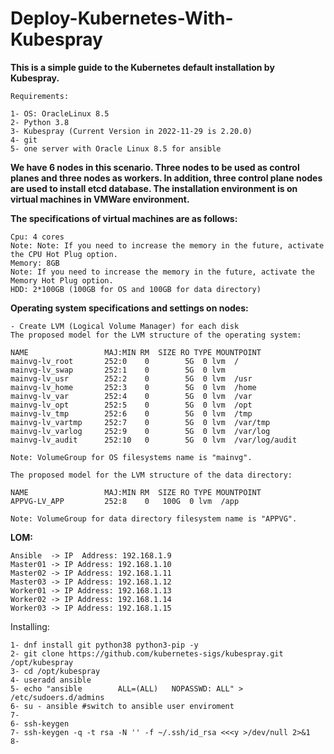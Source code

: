 # Deploy-Kubernetes-With-Kubespray
**This is a simple guide to the Kubernetes default installation by Kubespray.**
```
Requirements:

1- OS: OracleLinux 8.5
2- Python 3.8
3- Kubespray (Current Version in 2022-11-29 is 2.20.0)
4- git
5- one server with Oracle Linux 8.5 for ansible
```
**We have 6 nodes in this scenario. Three nodes to be used as control planes and three nodes as workers. In addition, three control plane nodes are used to install etcd database. The installation environment is on virtual machines in VMWare environment.**

**The specifications of virtual machines are as follows:**
```
Cpu: 4 cores
Note: Note: If you need to increase the memory in the future, activate the CPU Hot Plug option.
Memory: 8GB
Note: If you need to increase the memory in the future, activate the Memory Hot Plug option.
HDD: 2*100GB (100GB for OS and 100GB for data directory)
```
**Operating system specifications and settings on nodes:**
```
- Create LVM (Logical Volume Manager) for each disk
The proposed model for the LVM structure of the operating system:

NAME                 MAJ:MIN RM  SIZE RO TYPE MOUNTPOINT
mainvg-lv_root       252:0    0        5G  0 lvm  /
mainvg-lv_swap       252:1    0        5G  0 lvm  
mainvg-lv_usr        252:2    0        5G  0 lvm  /usr
mainvg-lv_home       252:3    0        5G  0 lvm  /home
mainvg-lv_var        252:4    0        5G  0 lvm  /var
mainvg-lv_opt        252:5    0        5G  0 lvm  /opt
mainvg-lv_tmp        252:6    0        5G  0 lvm  /tmp
mainvg-lv_vartmp     252:7    0        5G  0 lvm  /var/tmp
mainvg-lv_varlog     252:9    0        5G  0 lvm  /var/log
mainvg-lv_audit      252:10   0        5G  0 lvm  /var/log/audit

Note: VolumeGroup for OS filesystems name is "mainvg".

The proposed model for the LVM structure of the data directory:

NAME                 MAJ:MIN RM  SIZE RO TYPE MOUNTPOINT
APPVG-LV_APP         252:8    0   100G  0 lvm  /app

Note: VolumeGroup for data directory filesystem name is "APPVG".
```
**LOM:**
```
Ansible  -> IP  Address: 192.168.1.9
Master01 -> IP Address: 192.168.1.10
Master02 -> IP Address: 192.168.1.11
Master03 -> IP Address: 192.168.1.12
Worker01 -> IP Address: 192.168.1.13
Worker02 -> IP Address: 192.168.1.14
Worker03 -> IP Address: 192.168.1.15
```

Installing:
```
1- dnf install git python38 python3-pip -y
2- git clone https://github.com/kubernetes-sigs/kubespray.git /opt/kubespray
3- cd /opt/kubespray
4- useradd ansible
5- echo "ansible		ALL=(ALL)	NOPASSWD: ALL" > /etc/sudoers.d/admins
6- su - ansible #switch to ansible user enviroment
7- 
6- ssh-keygen
7- ssh-keygen -q -t rsa -N '' -f ~/.ssh/id_rsa <<<y >/dev/null 2>&1
8- 


